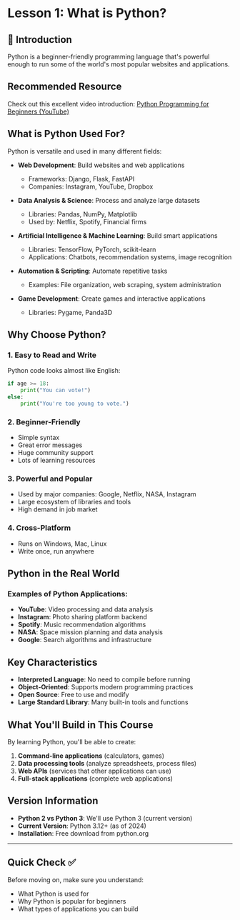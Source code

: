# Lesson 1: What is Python?

## 🐍 Introduction

Python is a beginner-friendly programming language that's powerful enough to run some of the world's most popular websites and applications.

## Recommended Resource

Check out this excellent video introduction: [Python Programming for Beginners (YouTube)](https://www.youtube.com/watch?v=_uQrJ0TkZlc)

## What is Python Used For?

<p>Python is versatile and used in many different fields:</p>

- **Web Development**: Build websites and web applications
  - Frameworks: Django, Flask, FastAPI
  - Companies: Instagram, YouTube, Dropbox

- **Data Analysis & Science**: Process and analyze large datasets
  - Libraries: Pandas, NumPy, Matplotlib
  - Used by: Netflix, Spotify, Financial firms

- **Artificial Intelligence & Machine Learning**: Build smart applications
  - Libraries: TensorFlow, PyTorch, scikit-learn
  - Applications: Chatbots, recommendation systems, image recognition

- **Automation & Scripting**: Automate repetitive tasks
  - Examples: File organization, web scraping, system administration

- **Game Development**: Create games and interactive applications
  - Libraries: Pygame, Panda3D

## Why Choose Python?

### 1. **Easy to Read and Write**
Python code looks almost like English:

```python
if age >= 18:
    print("You can vote!")
else:
    print("You're too young to vote.")
```

### 2. **Beginner-Friendly**
- Simple syntax
- Great error messages
- Huge community support
- Lots of learning resources

### 3. **Powerful and Popular**
- Used by major companies: Google, Netflix, NASA, Instagram
- Large ecosystem of libraries and tools
- High demand in job market

### 4. **Cross-Platform**
- Runs on Windows, Mac, Linux
- Write once, run anywhere

## Python in the Real World

### Examples of Python Applications:
- **YouTube**: Video processing and data analysis
- **Instagram**: Photo sharing platform backend
- **Spotify**: Music recommendation algorithms
- **NASA**: Space mission planning and data analysis
- **Google**: Search algorithms and infrastructure

## Key Characteristics

- **Interpreted Language**: No need to compile before running
- **Object-Oriented**: Supports modern programming practices
- **Open Source**: Free to use and modify
- **Large Standard Library**: Many built-in tools and functions

## What You'll Build in This Course

By learning Python, you'll be able to create:
1. **Command-line applications** (calculators, games)
2. **Data processing tools** (analyze spreadsheets, process files)
3. **Web APIs** (services that other applications can use)
4. **Full-stack applications** (complete web applications)

## Version Information

- **Python 2 vs Python 3**: We'll use Python 3 (current version)
- **Current Version**: Python 3.12+ (as of 2024)
- **Installation**: Free download from python.org

---

## Quick Check ✅

Before moving on, make sure you understand:
- What Python is used for
- Why Python is popular for beginners
- What types of applications you can build

  
